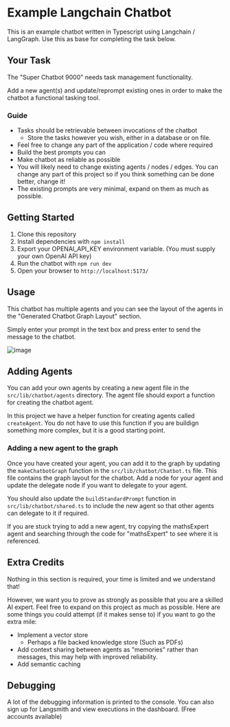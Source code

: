 # Example Langchain Chatbot

This is an example chatbot written in Typescript using Langchain / LangGraph.
Use this as base for completing the task below.

## Your Task

The "Super Chatbot 9000" needs task management functionality. 

Add a new agent(s) and update/reprompt existing ones in order to make the chatbot a functional tasking tool.

### Guide

- Tasks should be retrievable between invocations of the chatbot
  - Store the tasks however you wish, either in a database or on file.
- Feel free to change any part of the application / code where required
- Build the best prompts you can
- Make chatbot as reliable as possible
- You will likely need to change existing agents / nodes / edges. You can change any part of this project so if you think something can be done better, change it!
- The existing prompts are very minimal, expand on them as much as possible.

## Getting Started

1. Clone this repository
2. Install dependencies with `npm install`
3. Export your OPENAI_API_KEY environment variable. (You must supply your own OpenAI API key)
4. Run the chatbot with `npm run dev`
5. Open your browser to `http://localhost:5173/`

## Usage

This chatbot has multiple agents and you can see the layout of the agents in the "Generated Chatbot Graph Layout" section.

Simply enter your prompt in the text box and press enter to send the message to the chatbot.

![image](https://github.com/user-attachments/assets/8eb31554-c67f-47b6-8379-1dccd88167cf)

## Adding Agents

You can add your own agents by creating a new agent file in the `src/lib/chatbot/agents` directory. The agent file should export a function for creating the chatbot agent. 

In this project we have a helper function for creating agents called `createAgent`. You do not have to use this function if you are buildign something more complex, but it is a good starting point.

### Adding a new agent to the graph

Once you have created your agent, you can add it to the graph by updating the `makeChatbotGraph` function in the `src/lib/chatbot/Chatbot.ts` file. This file contains the graph layout for the chatbot.
Add a node for your agent and update the delegate node if you want to delegate to your agent.

You should also update the `buildStandardPrompt` function in `src/lib/chatbot/shared.ts` to include the new agent so that other agents can delegate to it if required.

If you are stuck trying to add a new agent, try copying the mathsExpert agent and searching through the code for "mathsExpert" to see where it is referenced.

## Extra Credits

Nothing in this section is required, your time is limited and we understand that!

However, we want you to prove as strongly as possible that you are a skilled AI expert.
Feel free to expand on this project as much as possible. 
Here are some things you could attempt (if it makes sense to) if you want to go the extra mile:

- Implement a vector store
  - Perhaps a file backed knowledge store (Such as PDFs)
- Add context sharing between agents as "memories" rather than messages, this may help with improved reliability.
- Add semantic caching


## Debugging

A lot of the debugging information is printed to the console. You can also sign up for Langsmith and view executions in the dashboard. (Free accounts available)
